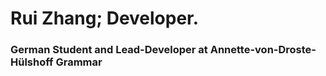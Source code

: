 # Rui Zhang; Developer.
### German Student and Lead-Developer at Annette-von-Droste-Hülshoff Grammar

